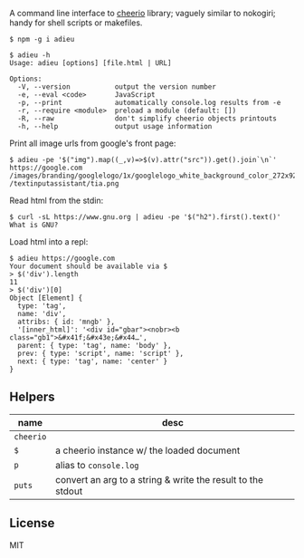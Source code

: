 A command line interface to [cheerio][] library; vaguely similar to
nokogiri; handy for shell scripts or makefiles.

    $ npm -g i adieu

~~~
$ adieu -h
Usage: adieu [options] [file.html | URL]

Options:
  -V, --version           output the version number
  -e, --eval <code>       JavaScript
  -p, --print             automatically console.log results from -e
  -r, --require <module>  preload a module (default: [])
  -R, --raw               don't simplify cheerio objects printouts
  -h, --help              output usage information
~~~

Print all image urls from google's front page:

~~~
$ adieu -pe '$("img").map((_,v)=>$(v).attr("src")).get().join`\n`' https://google.com
/images/branding/googlelogo/1x/googlelogo_white_background_color_272x92dp.png
/textinputassistant/tia.png
~~~

Read html from the stdin:

~~~
$ curl -sL https://www.gnu.org | adieu -pe '$("h2").first().text()'
What is GNU?
~~~

Load html into a repl:

~~~
$ adieu https://google.com
Your document should be available via $
> $('div').length
11
> $('div')[0]
Object [Element] {
  type: 'tag',
  name: 'div',
  attribs: { id: 'mngb' },
  '[inner_html]': '<div id="gbar"><nobr><b class="gb1">&#x41f;&#x43e;&#x44…',
  parent: { type: 'tag', name: 'body' },
  prev: { type: 'script', name: 'script' },
  next: { type: 'tag', name: 'center' }
}
~~~

## Helpers

| name      | desc                                                        |
| --------- | ----------------------------------------------------------- |
| `cheerio` |                                                             |
| `$`       | a cheerio instance w/ the loaded document                   |
| `p`       | alias to `console.log`                                      |
| `puts`    | convert an arg to a string & write the result to the stdout |


## License

MIT

[cheerio]: https://github.com/cheeriojs/cheerio
